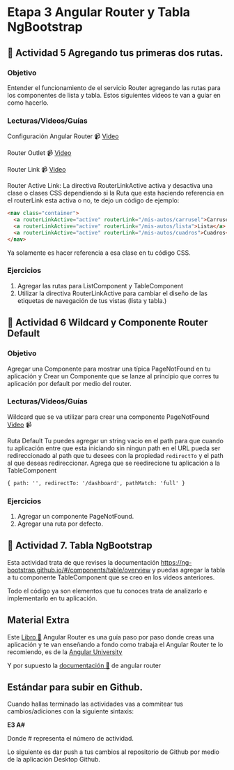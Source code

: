 # Etapa 3 Angular Router y Tabla NgBootstrap


## :mushroom: Actividad 5 Agregando tus primeras dos rutas.

### Objetivo

Entender el funcionamiento de el servicio Router agregando las rutas para los componentes de lista y tabla. Estos siguientes videos te van a guiar en como hacerlo.

### Lecturas/Videos/Guías

Configuración Angular Router :video_camera: [Video](https://mega.nz/#!uvxGVSDK!iJ_jIhiZH8XsBK20k4fVXc_rvBFRbuvfAemsGv5HLOo)

Router Outlet :video_camera: [Video](https://mega.nz/#!H74AzIab!xaHIvLja3cBFbvjfCy1NSwtkaUfAafE3LoRpCJBePQE)

Router Link :video_camera: [Video](https://mega.nz/#!324SAC4D!T0-T1XkhA_cekhrIOUDYd-EvV6CikRxoKV4LBZdDrFc)

Router Active Link: La directiva RouterLinkActive activa y desactiva una clase o clases CSS dependiendo si la Ruta que esta haciendo referencia en el routerLink esta activa o no, te dejo un código de ejemplo: 

```html
<nav class="container">
  <a routerLinkActive="active" routerLink="/mis-autos/carrusel">Carrusel</a>
  <a routerLinkActive="active" routerLink="/mis-autos/lista">Lista</a>
  <a routerLinkActive="active" routerLink="/mis-autos/cuadros">Cuadros</a>
</nav>
```

Ya solamente es hacer referencia a esa clase en tu código CSS.

### Ejercicios

1. Agregar las rutas para ListComponent y TableComponent
2. Utilizar la directiva RouterLinkActive para cambiar el diseño de las etiquetas de navegación de tus vistas (lista y tabla.)


## :mushroom: Actividad 6 Wildcard y Componente Router Default


### Objetivo 

Agregar una Componente para mostrar una típica PageNotFound en tu aplicación y Crear un Componente que se lanze al principio que corres tu aplicación por default por medio del router.


### Lecturas/Videos/Guías

 Wildcard que se va utilizar para crear una componente PageNotFound [Video](https://mega.nz/#!ezoDUBgT!jaLaFwM7TFZEhF1sJvtbreW5WHt7OFpAfr1ERhTwkP4) :video_camera:

Ruta Default
Tu puedes agregar un string vacio en el path para que cuando tu aplicación entre que esta iniciando sin ningun path en el URL pueda ser
redireccionado al path que tu desees con la propiedad `redirectTo` y el path al que deseas redireccionar. Agrega que se reedirecione tu aplicación a la TableComponent
```html
{ path: '', redirectTo: '/dashboard', pathMatch: 'full' }
```



### Ejercicios
1. Agregar un componente PageNotFound.
2. Agregar una ruta por defecto.


## :mushroom: Actividad 7. Tabla NgBootstrap

Esta actividad trata de que revises la documentación https://ng-bootstrap.github.io/#/components/table/overview y puedas agregar la tabla a tu componente TableComponent que se creo en los videos anteriores.

Todo el código ya son elementos que tu conoces trata de analizarlo e implementarlo en tu aplicación.


## Material Extra

Este [Libro :blue_book:](https://mega.nz/#!quwGXKxY!mjAN5AAEDZGIeuAInhyxGyJG-80v2WqEC64KvelE19k) 
 Angular Router es una guía paso por paso donde creas una aplicación y te van enseñando a fondo como trabaja el Angular Router te lo recomiendo, es de la [Angular University](https://angular-university.io/) 

Y por supuesto la [documentación :page_facing_up:](https://angular.io/guide/router) de angular router   

## Estándar para subir en Github.

Cuando hallas terminado las actividades vas a commitear tus cambios/adiciones con la siguiente sintaxis: 

**E3 A#**

Donde # representa el número de actividad.

Lo siguiente es dar push a tus cambios al repositorio de Github por medio de la aplicación Desktop Github.

